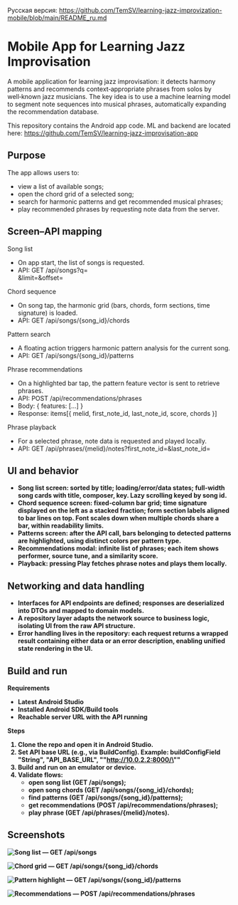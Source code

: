 Русская версия: https://github.com/TemSV/learning-jazz-improvization-mobile/blob/main/README_ru.md

# Mobile App for Learning Jazz Improvisation

A mobile application for learning jazz improvisation: it detects harmony patterns and recommends context‑appropriate phrases from solos by well‑known jazz musicians. The key idea is to use a machine learning model to segment note sequences into musical phrases, automatically expanding the recommendation database.

This repository contains the Android app code. ML and backend are located here: https://github.com/TemSV/learning-jazz-improvisation-app

## Purpose

The app allows users to:
- view a list of available songs;
- open the chord grid of a selected song;
- search for harmonic patterns and get recommended musical phrases;
- play recommended phrases by requesting note data from the server.

## Screen–API mapping

Song list
- On app start, the list of songs is requested.
- API: GET /api/songs?q=<search>&limit=<N>&offset=<K>

Chord sequence
- On song tap, the harmonic grid (bars, chords, form sections, time signature) is loaded.
- API: GET /api/songs/{song_id}/chords

Pattern search
- A floating action triggers harmonic pattern analysis for the current song.
- API: GET /api/songs/{song_id}/patterns

Phrase recommendations
- On a highlighted bar tap, the pattern feature vector is sent to retrieve phrases.
- API: POST /api/recommendations/phrases
- Body: { features: [...] }
- Response: items[{ melid, first_note_id, last_note_id, score, chords }]

Phrase playback
- For a selected phrase, note data is requested and played locally.
- API: GET /api/phrases/{melid}/notes?first_note_id=<A>&last_note_id=<B>

## UI and behavior

- Song list screen: sorted by title; loading/error/data states; full‑width song cards with title, composer, key. Lazy scrolling keyed by song id.
- Chord sequence screen: fixed‑column bar grid; time signature displayed on the left as a stacked fraction; form section labels aligned to bar lines on top. Font scales down when multiple chords share a bar, within readability limits.
- Patterns screen: after the API call, bars belonging to detected patterns are highlighted, using distinct colors per pattern type.
- Recommendations modal: infinite list of phrases; each item shows performer, source tune, and a similarity score.
- Playback: pressing Play fetches phrase notes and plays them locally.

## Networking and data handling

- Interfaces for API endpoints are defined; responses are deserialized into DTOs and mapped to domain models.
- A repository layer adapts the network source to business logic, isolating UI from the raw API structure.
- Error handling lives in the repository: each request returns a wrapped result containing either data or an error description, enabling unified state rendering in the UI.

## Build and run

Requirements
- Latest Android Studio
- Installed Android SDK/Build tools
- Reachable server URL with the API running

Steps
1) Clone the repo and open it in Android Studio.
2) Set API base URL (e.g., via BuildConfig).
   Example: buildConfigField "String", "API_BASE_URL", "\"http://10.0.2.2:8000/\""
3) Build and run on an emulator or device.
4) Validate flows:
   - open song list (GET /api/songs);
   - open song chords (GET /api/songs/{song_id}/chords);
   - find patterns (GET /api/songs/{song_id}/patterns);
   - get recommendations (POST /api/recommendations/phrases);
   - play phrase (GET /api/phrases/{melid}/notes).

## Screenshots

![Song list — GET /api/songs](assets/screen1.png)

![Chord grid — GET /api/songs/{song_id}/chords](assets/screen2.png)

![Pattern highlight — GET /api/songs/{song_id}/patterns](assets/screen3.png)

![Recommendations — POST /api/recommendations/phrases](assets/screen4.png)
